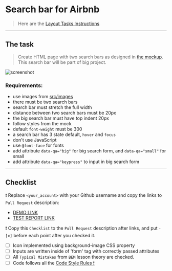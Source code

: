 # Search bar for Airbnb
> Here are the [Layout Tasks Instructions](https://mate-academy.github.io/layout_task-guideline/#how-to-solve-the-layout-tasks-on-github)
___

## The task
> Create HTML page with two search bars as designed in [the mockup](https://www.figma.com/file/kf3AWulK9elrNk34wtpjPw/Airbnb-Search-bar?node-id=0%3A1). This search bar will be part of big project.

![screenshot](./references/search-bar-example.png)

### Requirements:
- use images from [src/images](src/images)
- there must be two search bars
- search bar must stretch the full width
- distance between two search bars must be 20px
- the big search bar must have top indent 20px
- follow styles from the mock
- default `font-weight` must be 300
- a search bar has 3 state default, `hover` and `focus`
- don't use JavaScript
- use `@font-face` for fonts
- add attribute `data-qa="big"` for big search form, and `data-qa="small"` for small
- add attribute `data-qa="keypress"` to input in big search form
---
## Checklist

❗️ Replace `<your_account>` with your Github username and copy the links to `Pull Request` description:

- [DEMO LINK](https://nevskyy.github.io/layout_search-bar-airbnb/)
- [TEST REPORT LINK](https://<your_account>.github.io/layout_search-bar-airbnb/report/html_report/)

❗️ Copy this `Checklist` to the `Pull Request` description after links, and put `- [x]` before each point after you checked it.

- [ ] Icon implemented using background-image CSS property
- [ ] Inputs are written inside of 'form' tag with correctly passed attributes
- [ ] All `Typical Mistakes` from `BEM` lesson theory are checked.
- [ ] Code follows all the [Code Style Rules ❗️](./checklist.md)
